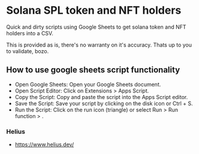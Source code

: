 # Solana SPL token and NFT holders
Quick and dirty scripts using Google Sheets to get solana token and NFT holders into a CSV.

This is provided as is, there's no warranty on it's accuracy. Thats up to you to validate, bozo.

## How to use google sheets script functionality

- Open Google Sheets: Open your Google Sheets document.
- Open Script Editor: Click on Extensions > Apps Script.
- Copy the Script: Copy and paste the script into the Apps Script editor.
- Save the Script: Save your script by clicking on the disk icon or Ctrl + S.
- Run the Script: Click on the run icon (triangle) or select Run > Run function > <scriptname>.

### Helius

- https://www.helius.dev/
